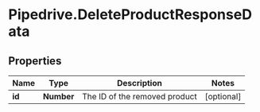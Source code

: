 # Pipedrive.DeleteProductResponseData

## Properties

Name | Type | Description | Notes
------------ | ------------- | ------------- | -------------
**id** | **Number** | The ID of the removed product | [optional] 


